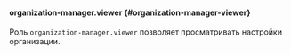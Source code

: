 #### organization-manager.viewer {#organization-manager-viewer}

Роль `organization-manager.viewer` позволяет просматривать настройки организации.